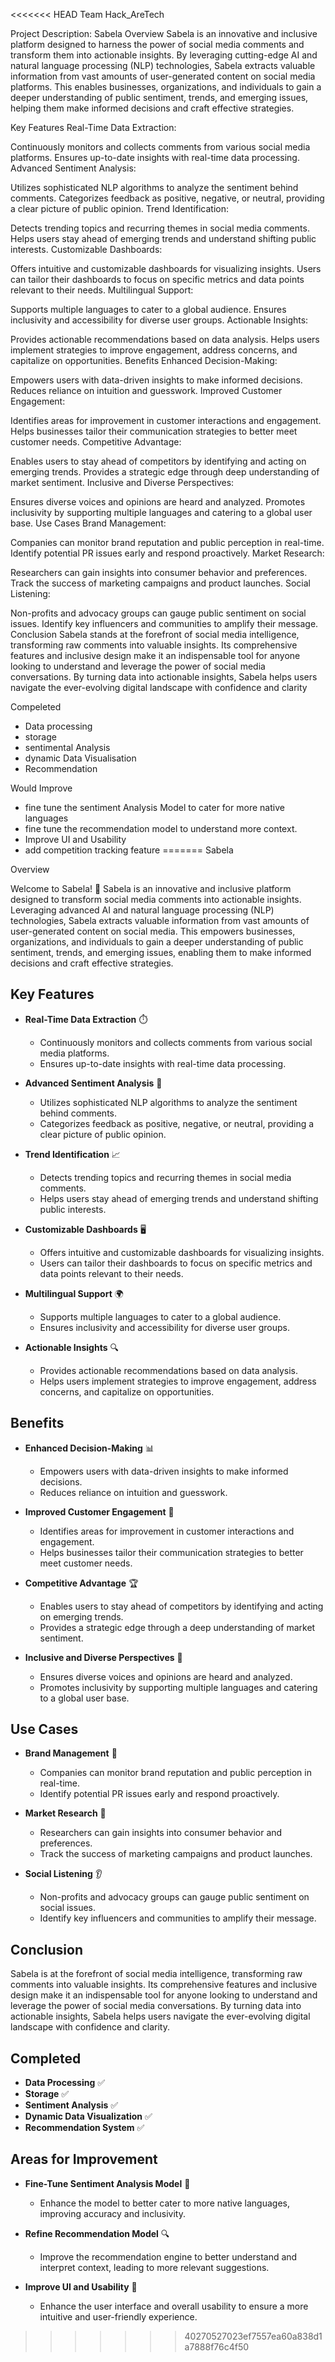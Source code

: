 <<<<<<< HEAD
Team Hack_AreTech

Project Description: Sabela
Overview
Sabela is an innovative and inclusive platform designed to harness the power of social media comments and transform them into actionable insights. By leveraging cutting-edge AI and natural language processing (NLP) technologies, Sabela extracts valuable information from vast amounts of user-generated content on social media platforms. This enables businesses, organizations, and individuals to gain a deeper understanding of public sentiment, trends, and emerging issues, helping them make informed decisions and craft effective strategies.

Key Features
Real-Time Data Extraction:

Continuously monitors and collects comments from various social media platforms.
Ensures up-to-date insights with real-time data processing.
Advanced Sentiment Analysis:

Utilizes sophisticated NLP algorithms to analyze the sentiment behind comments.
Categorizes feedback as positive, negative, or neutral, providing a clear picture of public opinion.
Trend Identification:

Detects trending topics and recurring themes in social media comments.
Helps users stay ahead of emerging trends and understand shifting public interests.
Customizable Dashboards:

Offers intuitive and customizable dashboards for visualizing insights.
Users can tailor their dashboards to focus on specific metrics and data points relevant to their needs.
Multilingual Support:

Supports multiple languages to cater to a global audience.
Ensures inclusivity and accessibility for diverse user groups.
Actionable Insights:

Provides actionable recommendations based on data analysis.
Helps users implement strategies to improve engagement, address concerns, and capitalize on opportunities.
Benefits
Enhanced Decision-Making:

Empowers users with data-driven insights to make informed decisions.
Reduces reliance on intuition and guesswork.
Improved Customer Engagement:

Identifies areas for improvement in customer interactions and engagement.
Helps businesses tailor their communication strategies to better meet customer needs.
Competitive Advantage:

Enables users to stay ahead of competitors by identifying and acting on emerging trends.
Provides a strategic edge through deep understanding of market sentiment.
Inclusive and Diverse Perspectives:

Ensures diverse voices and opinions are heard and analyzed.
Promotes inclusivity by supporting multiple languages and catering to a global user base.
Use Cases
Brand Management:

Companies can monitor brand reputation and public perception in real-time.
Identify potential PR issues early and respond proactively.
Market Research:

Researchers can gain insights into consumer behavior and preferences.
Track the success of marketing campaigns and product launches.
Social Listening:

Non-profits and advocacy groups can gauge public sentiment on social issues.
Identify key influencers and communities to amplify their message.
Conclusion
Sabela stands at the forefront of social media intelligence, transforming raw comments into valuable insights. Its comprehensive features and inclusive design make it an indispensable tool for anyone looking to understand and leverage the power of social media conversations. By turning data into actionable insights, Sabela helps users navigate the ever-evolving digital landscape with confidence and clarity

Compeleted

- Data processing
- storage
- sentimental Analysis
- dynamic Data Visualisation
- Recommendation

Would Improve

- fine tune the sentiment Analysis Model to cater for more native languages
- fine tune the recommendation model to understand more context.
- Improve UI and Usability
- add competition tracking feature
=======
Sabela

Overview

Welcome to Sabela! 🎉 Sabela is an innovative and inclusive platform designed to transform social media comments into actionable insights. Leveraging advanced AI and natural language processing (NLP) technologies, Sabela extracts valuable information from vast amounts of user-generated content on social media. This empowers businesses, organizations, and individuals to gain a deeper understanding of public sentiment, trends, and emerging issues, enabling them to make informed decisions and craft effective strategies.

## Key Features

- **Real-Time Data Extraction** ⏱️
  - Continuously monitors and collects comments from various social media platforms.
  - Ensures up-to-date insights with real-time data processing.

- **Advanced Sentiment Analysis** 🧠
  - Utilizes sophisticated NLP algorithms to analyze the sentiment behind comments.
  - Categorizes feedback as positive, negative, or neutral, providing a clear picture of public opinion.

- **Trend Identification** 📈
  - Detects trending topics and recurring themes in social media comments.
  - Helps users stay ahead of emerging trends and understand shifting public interests.

- **Customizable Dashboards** 🖥️
  - Offers intuitive and customizable dashboards for visualizing insights.
  - Users can tailor their dashboards to focus on specific metrics and data points relevant to their needs.

- **Multilingual Support** 🌍
  - Supports multiple languages to cater to a global audience.
  - Ensures inclusivity and accessibility for diverse user groups.

- **Actionable Insights** 🔍
  - Provides actionable recommendations based on data analysis.
  - Helps users implement strategies to improve engagement, address concerns, and capitalize on opportunities.

## Benefits

- **Enhanced Decision-Making** 📊
  - Empowers users with data-driven insights to make informed decisions.
  - Reduces reliance on intuition and guesswork.

- **Improved Customer Engagement** 💬
  - Identifies areas for improvement in customer interactions and engagement.
  - Helps businesses tailor their communication strategies to better meet customer needs.

- **Competitive Advantage** 🏆
  - Enables users to stay ahead of competitors by identifying and acting on emerging trends.
  - Provides a strategic edge through a deep understanding of market sentiment.

- **Inclusive and Diverse Perspectives** 🌈
  - Ensures diverse voices and opinions are heard and analyzed.
  - Promotes inclusivity by supporting multiple languages and catering to a global user base.

## Use Cases

- **Brand Management** 🏢
  - Companies can monitor brand reputation and public perception in real-time.
  - Identify potential PR issues early and respond proactively.

- **Market Research** 🔬
  - Researchers can gain insights into consumer behavior and preferences.
  - Track the success of marketing campaigns and product launches.

- **Social Listening** 👂
  - Non-profits and advocacy groups can gauge public sentiment on social issues.
  - Identify key influencers and communities to amplify their message.

## Conclusion

Sabela is at the forefront of social media intelligence, transforming raw comments into valuable insights. Its comprehensive features and inclusive design make it an indispensable tool for anyone looking to understand and leverage the power of social media conversations. By turning data into actionable insights, Sabela helps users navigate the ever-evolving digital landscape with confidence and clarity.

## Completed

- **Data Processing** ✅
- **Storage** ✅
- **Sentiment Analysis** ✅
- **Dynamic Data Visualization** ✅
- **Recommendation System** ✅

## Areas for Improvement

- **Fine-Tune Sentiment Analysis Model** 🔧
  - Enhance the model to better cater to more native languages, improving accuracy and inclusivity.

- **Refine Recommendation Model** 🔍
  - Improve the recommendation engine to better understand and interpret context, leading to more relevant suggestions.

- **Improve UI and Usability** 🎨
  - Enhance the user interface and overall usability to ensure a more intuitive and user-friendly experience.
>>>>>>> 40270527023ef7557ea60a838d1a7888f76c4f50
